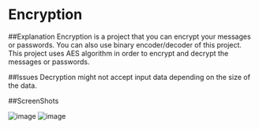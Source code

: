 # Encryption

##Explanation
Encryption is a project that you can encrypt your messages or passwords. You can also use binary encoder/decoder of this project.
This project uses AES algorithm in order to encrypt and decrypt the messages or passwords.


##Issues
Decryption might not accept input data depending on the size of the data.


##ScreenShots

![image](https://user-images.githubusercontent.com/112761562/205457498-2559adb9-22e6-4553-922b-23e7ef5096bb.png)
![image](https://user-images.githubusercontent.com/112761562/205457919-a45486c3-b110-42db-9c23-31c819ce2677.png)

